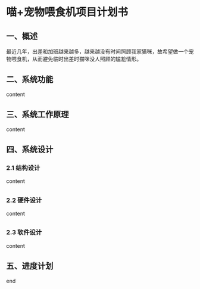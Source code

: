 
# 喵+宠物喂食机项目计划书

## 一、概述
  最近几年，出差和加班越来越多，越来越没有时间照顾我家猫咪，故希望做一个宠物喂食机，从而避免临时出差时猫咪没人照顾的尴尬情形。

##
## 二、系统功能
content

##
## 三、系统工作原理
content

##
## 四、系统设计
### 2.1 结构设计
content

##
### 2.2 硬件设计
content

##
### 2.3 软件设计
content

##
## 五、进度计划
end



